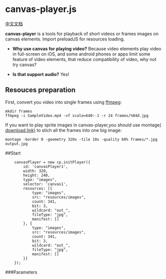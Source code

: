 # canvas-player.js
[中文文档](https://github.com/ansiz/canvas-player/blob/master/README-zh-CN.md)

**canvas-player** is a tools for playback of short videos or frames images on canvas elements. Import preloadJS for resources loading.

* **Why use canvas for playing video?**
  Because video elements play video in full-screen on iOS, and some android phones or apps limit some feature of video elements, that reduce compatibility of video, why not try canvas?

* **Is that support audio?**
  Yes!

## Resouces preparation

First, convert you video into single frames using [ffmpeg](https://www.ffmpeg.org/):

```
mkdir frames
ffmpeg -i SampleVideo.mp4 -vf scale=640:-1 -r 24 frames/%04d.jpg
```

If you want to play sprite images in canvas-player,you should use montage[( download link)](http://montage.ipac.caltech.edu/docs/download.html) to stich all the frames into one big image:

```
montage -border 0 -geometry 320x -tile 10x -quality 60% frames/*.jpg output.jpg
```

##Start

```
	canvasPlayer = new cp.initPlayer({
		id: 'canvasPlayer1',
		width: 320,
		height: 240,
		type: "images",
		selector: 'canvas1',
		resources: [{
			type: "images",
			src: "resources/images",
			count: 341,
			bit: 3,
			wildcard: "out_",
			fileType: "jpg",
			manifest: []
		}, {
			type: "images",
			src: "resources/images",
			count: 341,
			bit: 3,
			wildcard: "out_",
			fileType: "jpg",
			manifest: []
		}]
	});
```
###Parameters




